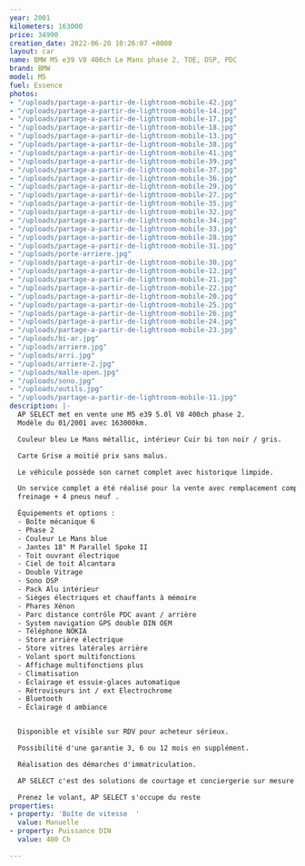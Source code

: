 ```yaml
---
year: 2001
kilometers: 163000
price: 34990
creation_date: 2022-06-20 10:26:07 +0000
layout: car
name: BMW M5 e39 V8 400ch Le Mans phase 2, TOE, DSP, PDC
brand: BMW
model: M5
fuel: Essence
photos:
- "/uploads/partage-a-partir-de-lightroom-mobile-42.jpg"
- "/uploads/partage-a-partir-de-lightroom-mobile-14.jpg"
- "/uploads/partage-a-partir-de-lightroom-mobile-17.jpg"
- "/uploads/partage-a-partir-de-lightroom-mobile-18.jpg"
- "/uploads/partage-a-partir-de-lightroom-mobile-13.jpg"
- "/uploads/partage-a-partir-de-lightroom-mobile-38.jpg"
- "/uploads/partage-a-partir-de-lightroom-mobile-41.jpg"
- "/uploads/partage-a-partir-de-lightroom-mobile-39.jpg"
- "/uploads/partage-a-partir-de-lightroom-mobile-37.jpg"
- "/uploads/partage-a-partir-de-lightroom-mobile-36.jpg"
- "/uploads/partage-a-partir-de-lightroom-mobile-29.jpg"
- "/uploads/partage-a-partir-de-lightroom-mobile-27.jpg"
- "/uploads/partage-a-partir-de-lightroom-mobile-35.jpg"
- "/uploads/partage-a-partir-de-lightroom-mobile-32.jpg"
- "/uploads/partage-a-partir-de-lightroom-mobile-34.jpg"
- "/uploads/partage-a-partir-de-lightroom-mobile-33.jpg"
- "/uploads/partage-a-partir-de-lightroom-mobile-28.jpg"
- "/uploads/partage-a-partir-de-lightroom-mobile-31.jpg"
- "/uploads/porte-arriere.jpg"
- "/uploads/partage-a-partir-de-lightroom-mobile-30.jpg"
- "/uploads/partage-a-partir-de-lightroom-mobile-12.jpg"
- "/uploads/partage-a-partir-de-lightroom-mobile-21.jpg"
- "/uploads/partage-a-partir-de-lightroom-mobile-22.jpg"
- "/uploads/partage-a-partir-de-lightroom-mobile-20.jpg"
- "/uploads/partage-a-partir-de-lightroom-mobile-25.jpg"
- "/uploads/partage-a-partir-de-lightroom-mobile-26.jpg"
- "/uploads/partage-a-partir-de-lightroom-mobile-24.jpg"
- "/uploads/partage-a-partir-de-lightroom-mobile-23.jpg"
- "/uploads/bi-ar.jpg"
- "/uploads/arriere.jpg"
- "/uploads/arri.jpg"
- "/uploads/arriere-2.jpg"
- "/uploads/malle-open.jpg"
- "/uploads/sono.jpg"
- "/uploads/outils.jpg"
- "/uploads/partage-a-partir-de-lightroom-mobile-11.jpg"
description: |-
  AP SELECT met en vente une M5 e39 5.0l V8 400ch phase 2.
  Modèle du 01/2001 avec 163000km.

  Couleur bleu Le Mans métallic, intérieur Cuir bi ton noir / gris.

  Carte Grise a moitié prix sans malus.

  Le véhicule possède son carnet complet avec historique limpide.

  Un service complet a été réalisé pour la vente avec remplacement complet du
  freinage + 4 pneus neuf .

  Équipements et options :
  - Boîte mécanique 6
  - Phase 2
  - Couleur Le Mans blue
  - Jantes 18" M Parallel Spoke II
  - Toit ouvrant électrique
  - Ciel de toit Alcantara
  - Double Vitrage
  - Sono DSP
  - Pack Alu intérieur
  - Sièges électriques et chauffants à mémoire
  - Phares Xénon
  - Parc distance contrôle PDC avant / arrière
  - System navigation GPS double DIN OEM
  - Téléphone NOKIA
  - Store arrière électrique
  - Store vitres latérales arrière
  - Volant sport multifonctions
  - Affichage multifonctions plus
  - Climatisation
  - Éclairage et essuie-glaces automatique
  - Rétroviseurs int / ext Electrochrome
  - Bluetooth
  - Éclairage d ambiance


  Disponible et visible sur RDV pour acheteur sérieux.

  Possibilité d'une garantie 3, 6 ou 12 mois en supplément.

  Réalisation des démarches d'immatriculation.

  AP SELECT c'est des solutions de courtage et conciergerie sur mesure pour profiter librement de sa passion et de son patrimoine.

  Prenez le volant, AP SELECT s'occupe du reste
properties:
- property: 'Boîte de vitesse  '
  value: Manuelle
- property: Puissance DIN
  value: 400 Ch

---
```

